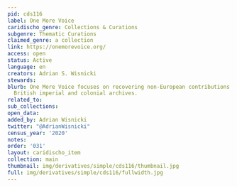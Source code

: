 ```yaml
---
pid: cds116
label: One More Voice
caridischo_genre: Collections & Curations
subgenre: Thematic Curations
claimed_genre: a collection
link: https://onemorevoice.org/
access: open
status: Active
language: en
creators: Adrian S. Wisnicki
stewards:
blurb: One More Voice focuses on recovering non-European contributions from nineteenth-century
  British imperial and colonial archives.
related_to:
sub_collections:
open_data:
added_by: Adrian Wisnicki
twitter: "@AdrianWisnicki"
census_year: '2020'
notes:
order: '031'
layout: caridischo_item
collection: main
thumbnail: img/derivatives/simple/cds116/thumbnail.jpg
full: img/derivatives/simple/cds116/fullwidth.jpg
---
```

